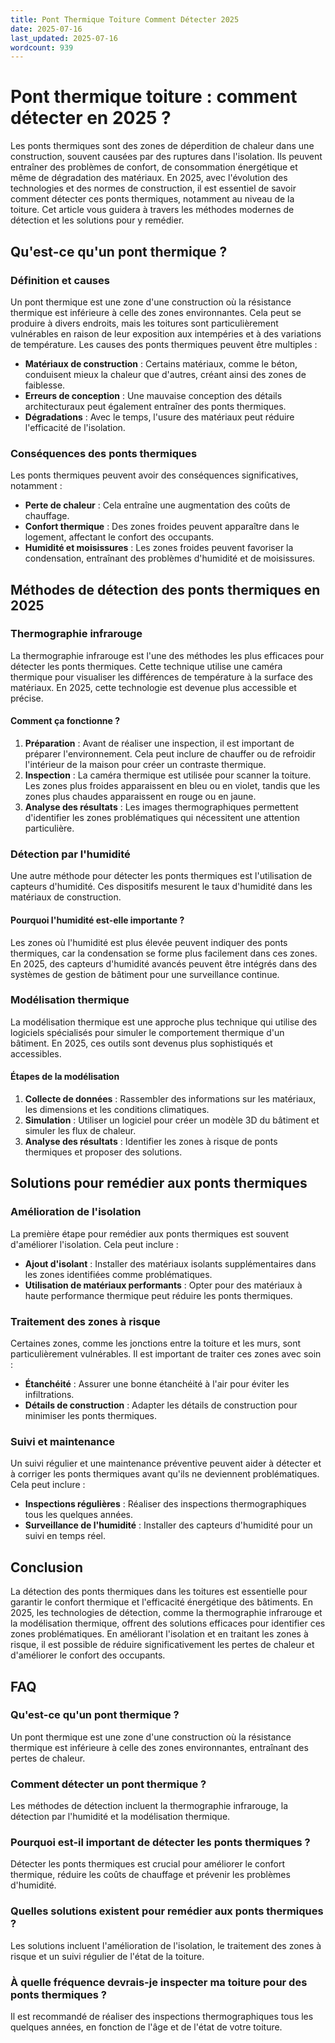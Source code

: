 ```yaml
---
title: Pont Thermique Toiture Comment Détecter 2025
date: 2025-07-16
last_updated: 2025-07-16
wordcount: 939
---
```


# Pont thermique toiture : comment détecter en 2025 ?

Les ponts thermiques sont des zones de déperdition de chaleur dans une construction, souvent causées par des ruptures dans l'isolation. Ils peuvent entraîner des problèmes de confort, de consommation énergétique et même de dégradation des matériaux. En 2025, avec l'évolution des technologies et des normes de construction, il est essentiel de savoir comment détecter ces ponts thermiques, notamment au niveau de la toiture. Cet article vous guidera à travers les méthodes modernes de détection et les solutions pour y remédier.

## Qu'est-ce qu'un pont thermique ?

### Définition et causes

Un pont thermique est une zone d'une construction où la résistance thermique est inférieure à celle des zones environnantes. Cela peut se produire à divers endroits, mais les toitures sont particulièrement vulnérables en raison de leur exposition aux intempéries et à des variations de température. Les causes des ponts thermiques peuvent être multiples :

- **Matériaux de construction** : Certains matériaux, comme le béton, conduisent mieux la chaleur que d'autres, créant ainsi des zones de faiblesse.
- **Erreurs de conception** : Une mauvaise conception des détails architecturaux peut également entraîner des ponts thermiques.
- **Dégradations** : Avec le temps, l'usure des matériaux peut réduire l'efficacité de l'isolation.

### Conséquences des ponts thermiques

Les ponts thermiques peuvent avoir des conséquences significatives, notamment :

- **Perte de chaleur** : Cela entraîne une augmentation des coûts de chauffage.
- **Confort thermique** : Des zones froides peuvent apparaître dans le logement, affectant le confort des occupants.
- **Humidité et moisissures** : Les zones froides peuvent favoriser la condensation, entraînant des problèmes d'humidité et de moisissures.

## Méthodes de détection des ponts thermiques en 2025

### Thermographie infrarouge

La thermographie infrarouge est l'une des méthodes les plus efficaces pour détecter les ponts thermiques. Cette technique utilise une caméra thermique pour visualiser les différences de température à la surface des matériaux. En 2025, cette technologie est devenue plus accessible et précise.

#### Comment ça fonctionne ?

1. **Préparation** : Avant de réaliser une inspection, il est important de préparer l'environnement. Cela peut inclure de chauffer ou de refroidir l'intérieur de la maison pour créer un contraste thermique.
2. **Inspection** : La caméra thermique est utilisée pour scanner la toiture. Les zones plus froides apparaissent en bleu ou en violet, tandis que les zones plus chaudes apparaissent en rouge ou en jaune.
3. **Analyse des résultats** : Les images thermographiques permettent d'identifier les zones problématiques qui nécessitent une attention particulière.

### Détection par l'humidité

Une autre méthode pour détecter les ponts thermiques est l'utilisation de capteurs d'humidité. Ces dispositifs mesurent le taux d'humidité dans les matériaux de construction.

#### Pourquoi l'humidité est-elle importante ?

Les zones où l'humidité est plus élevée peuvent indiquer des ponts thermiques, car la condensation se forme plus facilement dans ces zones. En 2025, des capteurs d'humidité avancés peuvent être intégrés dans des systèmes de gestion de bâtiment pour une surveillance continue.

### Modélisation thermique

La modélisation thermique est une approche plus technique qui utilise des logiciels spécialisés pour simuler le comportement thermique d'un bâtiment. En 2025, ces outils sont devenus plus sophistiqués et accessibles.

#### Étapes de la modélisation

1. **Collecte de données** : Rassembler des informations sur les matériaux, les dimensions et les conditions climatiques.
2. **Simulation** : Utiliser un logiciel pour créer un modèle 3D du bâtiment et simuler les flux de chaleur.
3. **Analyse des résultats** : Identifier les zones à risque de ponts thermiques et proposer des solutions.

## Solutions pour remédier aux ponts thermiques

### Amélioration de l'isolation

La première étape pour remédier aux ponts thermiques est souvent d'améliorer l'isolation. Cela peut inclure :

- **Ajout d'isolant** : Installer des matériaux isolants supplémentaires dans les zones identifiées comme problématiques.
- **Utilisation de matériaux performants** : Opter pour des matériaux à haute performance thermique peut réduire les ponts thermiques.

### Traitement des zones à risque

Certaines zones, comme les jonctions entre la toiture et les murs, sont particulièrement vulnérables. Il est important de traiter ces zones avec soin :

- **Étanchéité** : Assurer une bonne étanchéité à l'air pour éviter les infiltrations.
- **Détails de construction** : Adapter les détails de construction pour minimiser les ponts thermiques.

### Suivi et maintenance

Un suivi régulier et une maintenance préventive peuvent aider à détecter et à corriger les ponts thermiques avant qu'ils ne deviennent problématiques. Cela peut inclure :

- **Inspections régulières** : Réaliser des inspections thermographiques tous les quelques années.
- **Surveillance de l'humidité** : Installer des capteurs d'humidité pour un suivi en temps réel.

## Conclusion

La détection des ponts thermiques dans les toitures est essentielle pour garantir le confort thermique et l'efficacité énergétique des bâtiments. En 2025, les technologies de détection, comme la thermographie infrarouge et la modélisation thermique, offrent des solutions efficaces pour identifier ces zones problématiques. En améliorant l'isolation et en traitant les zones à risque, il est possible de réduire significativement les pertes de chaleur et d'améliorer le confort des occupants.

## FAQ

### Qu'est-ce qu'un pont thermique ?

Un pont thermique est une zone d'une construction où la résistance thermique est inférieure à celle des zones environnantes, entraînant des pertes de chaleur.

### Comment détecter un pont thermique ?

Les méthodes de détection incluent la thermographie infrarouge, la détection par l'humidité et la modélisation thermique.

### Pourquoi est-il important de détecter les ponts thermiques ?

Détecter les ponts thermiques est crucial pour améliorer le confort thermique, réduire les coûts de chauffage et prévenir les problèmes d'humidité.

### Quelles solutions existent pour remédier aux ponts thermiques ?

Les solutions incluent l'amélioration de l'isolation, le traitement des zones à risque et un suivi régulier de l'état de la toiture.

### À quelle fréquence devrais-je inspecter ma toiture pour des ponts thermiques ?

Il est recommandé de réaliser des inspections thermographiques tous les quelques années, en fonction de l'âge et de l'état de votre toiture.